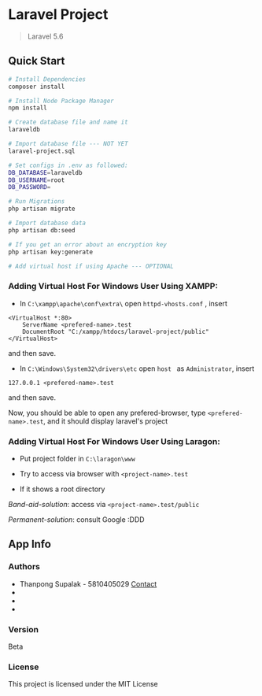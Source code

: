 # Laravel Project

> Laravel 5.6

## Quick Start

``` bash
# Install Dependencies
composer install

# Install Node Package Manager
npm install

# Create database file and name it 
laraveldb

# Import database file --- NOT YET
laravel-project.sql

# Set configs in .env as followed:
DB_DATABASE=laraveldb
DB_USERNAME=root
DB_PASSWORD=

# Run Migrations
php artisan migrate

# Import database data
php artisan db:seed

# If you get an error about an encryption key
php artisan key:generate

# Add virtual host if using Apache --- OPTIONAL
```

### Adding Virtual Host For Windows User Using XAMPP:

- In ```C:\xampp\apache\conf\extra\``` open ```httpd-vhosts.conf``` , insert

```
<VirtualHost *:80>
    ServerName <prefered-name>.test
    DocumentRoot "C:/xampp/htdocs/laravel-project/public"
</VirtualHost>

```
and then save.

- In ```C:\Windows\System32\drivers\etc``` open ```host ``` as ```Administrator```, insert

```
127.0.0.1 <prefered-name>.test
```

and then save.

Now, you should be able to open any prefered-browser, type ```<prefered-name>.test```, and it should display laravel's project

### Adding Virtual Host For Windows User Using Laragon:

- Put project folder in ```C:\laragon\www```

- Try to access via browser with ```<project-name>.test```

- If it shows a root directory

*Band-aid-solution*: access via ```<project-name>.test/public```

*Permanent-solution*: consult Google :DDD

## App Info

### Authors
* Thanpong Supalak - 5810405029
<a href="mailto:thanapong.su@ku.th?Subject=Regarding%20Laravel%20Project" target="_blank">Contact</a>
*
*
*



### Version
Beta

### License
This project is licensed under the MIT License
